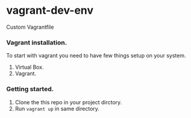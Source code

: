# vagrant-dev-env
Custom Vagrantfile

### Vagrant installation. 
To start with vagrant you need to have few things setup on your system.
1. Virtual Box.
2. Vagrant.

### Getting started.
1. Clone the this repo in your project dirctory.
2. Run `vagrant up` in same directory.
